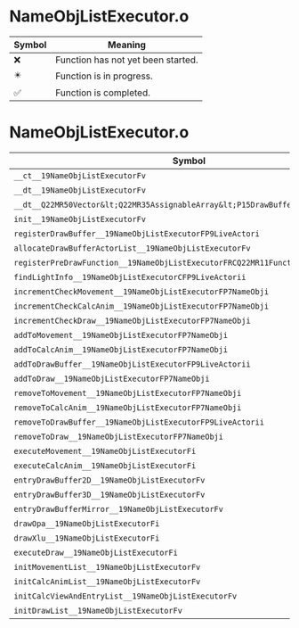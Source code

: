 # NameObjListExecutor.o
| Symbol | Meaning 
| ------------- | ------------- 
| :x: | Function has not yet been started. 
| :eight_pointed_black_star: | Function is in progress. 
| :white_check_mark: | Function is completed. 


# NameObjListExecutor.o
| Symbol | Decompiled? |
| ------------- | ------------- |
| `__ct__19NameObjListExecutorFv` | :white_check_mark: |
| `__dt__19NameObjListExecutorFv` | :x: |
| `__dt__Q22MR50Vector&lt;Q22MR35AssignableArray&lt;P15DrawBufferGroup&gt;&gt;Fv` | :x: |
| `init__19NameObjListExecutorFv` | :white_check_mark: |
| `registerDrawBuffer__19NameObjListExecutorFP9LiveActori` | :white_check_mark: |
| `allocateDrawBufferActorList__19NameObjListExecutorFv` | :white_check_mark: |
| `registerPreDrawFunction__19NameObjListExecutorFRCQ22MR11FunctorBasei` | :white_check_mark: |
| `findLightInfo__19NameObjListExecutorCFP9LiveActorii` | :white_check_mark: |
| `incrementCheckMovement__19NameObjListExecutorFP7NameObji` | :white_check_mark: |
| `incrementCheckCalcAnim__19NameObjListExecutorFP7NameObji` | :white_check_mark: |
| `incrementCheckDraw__19NameObjListExecutorFP7NameObji` | :white_check_mark: |
| `addToMovement__19NameObjListExecutorFP7NameObji` | :white_check_mark: |
| `addToCalcAnim__19NameObjListExecutorFP7NameObji` | :white_check_mark: |
| `addToDrawBuffer__19NameObjListExecutorFP9LiveActorii` | :white_check_mark: |
| `addToDraw__19NameObjListExecutorFP7NameObji` | :white_check_mark: |
| `removeToMovement__19NameObjListExecutorFP7NameObji` | :white_check_mark: |
| `removeToCalcAnim__19NameObjListExecutorFP7NameObji` | :white_check_mark: |
| `removeToDrawBuffer__19NameObjListExecutorFP9LiveActorii` | :white_check_mark: |
| `removeToDraw__19NameObjListExecutorFP7NameObji` | :white_check_mark: |
| `executeMovement__19NameObjListExecutorFi` | :white_check_mark: |
| `executeCalcAnim__19NameObjListExecutorFi` | :white_check_mark: |
| `entryDrawBuffer2D__19NameObjListExecutorFv` | :white_check_mark: |
| `entryDrawBuffer3D__19NameObjListExecutorFv` | :white_check_mark: |
| `entryDrawBufferMirror__19NameObjListExecutorFv` | :white_check_mark: |
| `drawOpa__19NameObjListExecutorFi` | :white_check_mark: |
| `drawXlu__19NameObjListExecutorFi` | :white_check_mark: |
| `executeDraw__19NameObjListExecutorFi` | :white_check_mark: |
| `initMovementList__19NameObjListExecutorFv` | :white_check_mark: |
| `initCalcAnimList__19NameObjListExecutorFv` | :white_check_mark: |
| `initCalcViewAndEntryList__19NameObjListExecutorFv` | :white_check_mark: |
| `initDrawList__19NameObjListExecutorFv` | :white_check_mark: |
